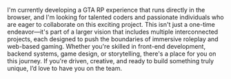 I'm currently developing a GTA RP experience that runs directly in the browser, and I'm looking for talented coders and passionate individuals who are eager to collaborate on this exciting project. This isn't just a one-time endeavor—it's part of a larger vision that includes multiple interconnected projects, each designed to push the boundaries of immersive roleplay and web-based gaming. Whether you're skilled in front-end development, backend systems, game design, or storytelling, there's a place for you on this journey. If you're driven, creative, and ready to build something truly unique, I’d love to have you on the team.








